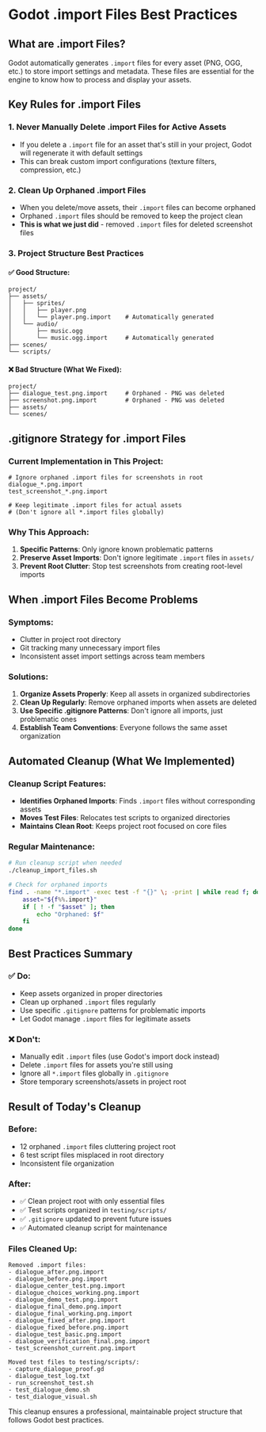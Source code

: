 # Godot .import Files Best Practices

## What are .import Files?

Godot automatically generates `.import` files for every asset (PNG, OGG, etc.) to store import settings and metadata. These files are essential for the engine to know how to process and display your assets.

## Key Rules for .import Files

### 1. **Never Manually Delete .import Files for Active Assets**
- If you delete a `.import` file for an asset that's still in your project, Godot will regenerate it with default settings
- This can break custom import configurations (texture filters, compression, etc.)

### 2. **Clean Up Orphaned .import Files**
- When you delete/move assets, their `.import` files can become orphaned
- Orphaned `.import` files should be removed to keep the project clean
- **This is what we just did** - removed `.import` files for deleted screenshot files

### 3. **Project Structure Best Practices**

#### ✅ Good Structure:
```
project/
├── assets/
│   ├── sprites/
│   │   ├── player.png
│   │   └── player.png.import    # Automatically generated
│   └── audio/
│       ├── music.ogg
│       └── music.ogg.import     # Automatically generated
├── scenes/
└── scripts/
```

#### ❌ Bad Structure (What We Fixed):
```
project/
├── dialogue_test.png.import     # Orphaned - PNG was deleted
├── screenshot.png.import        # Orphaned - PNG was deleted
├── assets/
└── scenes/
```

## .gitignore Strategy for .import Files

### Current Implementation in This Project:
```gitignore
# Ignore orphaned .import files for screenshots in root
dialogue_*.png.import
test_screenshot_*.png.import

# Keep legitimate .import files for actual assets
# (Don't ignore all *.import files globally)
```

### Why This Approach:
1. **Specific Patterns**: Only ignore known problematic patterns
2. **Preserve Asset Imports**: Don't ignore legitimate `.import` files in `assets/`
3. **Prevent Root Clutter**: Stop test screenshots from creating root-level imports

## When .import Files Become Problems

### Symptoms:
- Clutter in project root directory
- Git tracking many unnecessary import files
- Inconsistent asset import settings across team members

### Solutions:
1. **Organize Assets Properly**: Keep all assets in organized subdirectories
2. **Clean Up Regularly**: Remove orphaned imports when assets are deleted
3. **Use Specific .gitignore Patterns**: Don't ignore all imports, just problematic ones
4. **Establish Team Conventions**: Everyone follows the same asset organization

## Automated Cleanup (What We Implemented)

### Cleanup Script Features:
- **Identifies Orphaned Imports**: Finds `.import` files without corresponding assets
- **Moves Test Files**: Relocates test scripts to organized directories
- **Maintains Clean Root**: Keeps project root focused on core files

### Regular Maintenance:
```bash
# Run cleanup script when needed
./cleanup_import_files.sh

# Check for orphaned imports
find . -name "*.import" -exec test -f "{}" \; -print | while read f; do
    asset="${f%%.import}"
    if [ ! -f "$asset" ]; then
        echo "Orphaned: $f"
    fi
done
```

## Best Practices Summary

### ✅ Do:
- Keep assets organized in proper directories
- Clean up orphaned `.import` files regularly
- Use specific `.gitignore` patterns for problematic imports
- Let Godot manage `.import` files for legitimate assets

### ❌ Don't:
- Manually edit `.import` files (use Godot's import dock instead)
- Delete `.import` files for assets you're still using
- Ignore all `*.import` files globally in `.gitignore`
- Store temporary screenshots/assets in project root

## Result of Today's Cleanup

### Before:
- 12 orphaned `.import` files cluttering project root
- 6 test script files misplaced in root directory
- Inconsistent file organization

### After:
- ✅ Clean project root with only essential files
- ✅ Test scripts organized in `testing/scripts/`
- ✅ `.gitignore` updated to prevent future issues
- ✅ Automated cleanup script for maintenance

### Files Cleaned Up:
```
Removed .import files:
- dialogue_after.png.import
- dialogue_before.png.import
- dialogue_center_test.png.import
- dialogue_choices_working.png.import
- dialogue_demo_test.png.import
- dialogue_final_demo.png.import
- dialogue_final_working.png.import
- dialogue_fixed_after.png.import
- dialogue_fixed_before.png.import
- dialogue_test_basic.png.import
- dialogue_verification_final.png.import
- test_screenshot_current.png.import

Moved test files to testing/scripts/:
- capture_dialogue_proof.gd
- dialogue_test_log.txt
- run_screenshot_test.sh
- test_dialogue_demo.sh
- test_dialogue_visual.sh
```

This cleanup ensures a professional, maintainable project structure that follows Godot best practices.